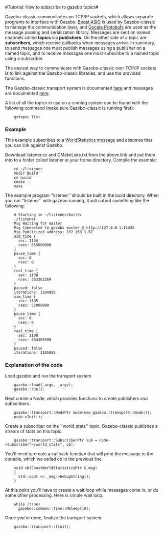 #Tutorial: How to subscribe to gazebo topics#

Gazebo-classic communicates on TCP/IP sockets, which allows separate programs to interface with Gazebo. [Boost ASIO](http://www.boost.org/doc/libs/1_53_0/doc/html/boost_asio.html) is used by Gazebo-classic to manage the communication layer, and [Google Protobufs](https://code.google.com/p/protobuf/) are used as the message passing and serialization library. Messages are sent on named channels called **topics** via **publishers**. On the other side of a topic are **subscribers**, which receive callbacks when messages arrive. In summary, to send messages one must publish messages using a publisher on a named topic, and to receive messages one must subscribe to a named topic using a subscriber.

The easiest way to communicate with Gazebo-classic over TCP/IP sockets is to link against the Gazebo-classic libraries, and use the provided functions.

The Gazebo-classic transport system is documented [here](http://gazebosim.org/api/code/dev/group__gazebo__transport.html) and messages are documented [here](http://gazebosim.org/api/msgs/dev).

A list of all the topics in use on a running system can be found with the following command (make sure Gazebo-classic is running first):

        gztopic list

### Example ###

This example subscribes to a [WorldStatistics message](http://gazebosim.org/api/msgs/dev/world__stats_8proto.html) and assumes that you can link against Gazebo.

Download listener.cc and CMakeLists.txt from the above link and put them into to a folder called listener at your home directory. Compile the example:

        cd ~/listener
        mkdir build
        cd build
        cmake ..
        make


The example program ''listener'' should be built in the build directory. When you run ''listener'' with gazebo running, it will output something like the following:

        # Starting in ~/listener/build/
        ./listener
        Msg Waiting for master
        Msg Connected to gazebo master @ http://127.0.0.1:11345
        Msg Publicized address: 192.168.1.67
        sim_time {
          sec: 1104
          nsec: 855000000
        }
        pause_time {
          sec: 0
          nsec: 0
        }
        real_time {
          sec: 1108
          nsec: 263362269
        }
        paused: false
        iterations: 1104855
        sim_time {
          sec: 1105
          nsec: 55000000
        }
        pause_time {
          sec: 0
          nsec: 0
        }
        real_time {
          sec: 1108
          nsec: 464165998
        }
        paused: false
        iterations: 1105055

### Explanation of the code ###

Load gazebo and run the transport system

        gazebo::load(_argc, _argv);
        gazebo::run();

Next create a Node, which provides functions to create publishers and subscribers.

        gazebo::transport::NodePtr node(new gazebo::transport::Node());
        node->Init();

Create a subscriber on the ''world_stats'' topic. Gazebo-classic publishes a stream of stats on this topic.

        gazebo::transport::SubscriberPtr sub = node->Subscribe("~/world_stats", cb);

You'll need to create a callback function that will print the message to the console, which we called cb in the previous line.

        void cb(ConstWorldStatisticsPtr &_msg)
        {
          std::cout << _msg->DebugString();
        }

At this point you'll have to create a wait loop while messages come in, or do some other processing. Here is simple wait loop.

        while (true)
          gazebo::common::Time::MSleep(10);

Once you're done, finalize the transport system

        gazebo::transport::fini();
